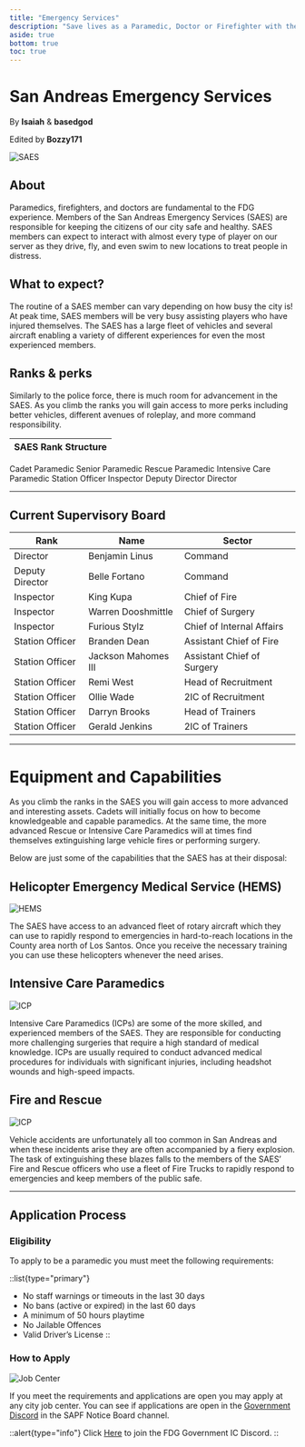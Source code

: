 ```yaml
---
title: "Emergency Services"
description: "Save lives as a Paramedic, Doctor or Firefighter with the San Andreas Emergency Services (SAES). Understand the eligibility requirements and learn how to apply!"
aside: true
bottom: true
toc: true
---
```


# San Andreas Emergency Services

By **Isaiah** & **basedgod**

Edited by **Bozzy171**

![SAES](https://i.imgur.com/96kJgAo.png)

## About

Paramedics, firefighters, and doctors are fundamental to the FDG experience. Members of the San Andreas Emergency Services (SAES) are responsible for keeping the citizens of our city safe and healthy. SAES members can expect to interact with almost every type of player on our server as they drive, fly, and even swim to new locations to treat people in distress.  



## What to expect? 
The routine of a SAES member can vary depending on how busy the city is! At peak time, SAES members will be very busy assisting players who have injured themselves. The SAES has a large fleet of vehicles and several aircraft enabling a variety of different experiences for even the most experienced members. 



## Ranks & perks

Similarly to the police force, there is much room for advancement in the SAES. As you climb the ranks you will gain access to more perks including better vehicles, different avenues of roleplay, and more command responsibility. 

| **SAES Rank Structure** |
|----------|
Cadet
Paramedic
Senior Paramedic
Rescue Paramedic
Intensive Care Paramedic
Station Officer
Inspector
Deputy Director
Director

---


## Current Supervisory Board

| **Rank** | **Name**  | **Sector**  |
|----------|------------------------------|------------------------------|
Director | Benjamin Linus | Command
Deputy Director | Belle Fortano | Command
Inspector | King Kupa | Chief of Fire
Inspector | Warren Dooshmittle | Chief of Surgery
Inspector | Furious Stylz | Chief of Internal Affairs
Station Officer | Branden Dean | Assistant Chief of Fire
Station Officer | Jackson Mahomes III | Assistant Chief of Surgery
Station Officer | Remi West | Head of Recruitment
Station Officer | Ollie Wade | 2IC of Recruitment
Station Officer | Darryn Brooks | Head of Trainers
Station Officer | Gerald Jenkins | 2IC of Trainers

---

# Equipment and Capabilities
As you climb the ranks in the SAES you will gain access to more advanced and interesting assets. Cadets will initially focus on how to become knowledgeable and capable paramedics. At the same time, the more advanced Rescue or Intensive Care Paramedics will at times find themselves extinguishing large vehicle fires or performing surgery.

Below are just some of the capabilities that the SAES has at their disposal:


## Helicopter Emergency Medical Service (HEMS)
![HEMS](https://i.imgur.com/NkkwMeU.png)

The SAES have access to an advanced fleet of rotary aircraft which they can use to rapidly respond to emergencies in hard-to-reach locations in the County area north of Los Santos. Once you receive the necessary training you can use these helicopters whenever the need arises.



## Intensive Care Paramedics
![ICP](https://i.imgur.com/lTbYf8b.png)

Intensive Care Paramedics (ICPs) are some of the more skilled, and experienced members of the SAES. They are responsible for conducting more challenging surgeries that require a high standard of medical knowledge. ICPs are usually required to conduct advanced medical procedures for individuals with significant injuries, including headshot wounds and high-speed impacts. 



## Fire and Rescue
![ICP](https://i.imgur.com/1igiMEa.png)

Vehicle accidents are unfortunately all too common in San Andreas and when these incidents arise they are often accompanied by a fiery explosion. The task of extinguishing these blazes falls to the members of the SAES’ Fire and Rescue officers who use a fleet of Fire Trucks to rapidly respond to emergencies and keep members of the public safe. 

---

## Application Process


### Eligibility
To apply to be a paramedic you must meet the following requirements:

::list{type="primary"}
- No staff warnings or timeouts in the last 30 days
- No bans (active or expired) in the last 60 days
- A minimum of 50 hours playtime
- No Jailable Offences
- Valid Driver’s License
::

### How to Apply
![Job Center](https://i.imgur.com/6TwhlDF.jpg)


If you meet the requirements and applications are open you may apply at any city job center. You can see if applications are open in the [Government Discord](https://discord.com/invite/UMfASun3A4) in the SAPF Notice Board channel.



::alert{type="info"}
Click [Here](https://discord.com/invite/UMfASun3A4) to join the FDG Government IC Discord.
::
